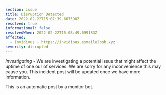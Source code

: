 ```yaml
---
section: issue
title: Disruption Detected
date: 2022-02-22T15:07:39.667598Z
resolved: true
informational: false
resolvedWhen: 2022-02-22T15:08:49.699183Z
affected:
  - Invidious - https://invidious.esmailelbob.xyz
severity: disrupted
---
```

*Investigating* - We are investigating a potential issue that might affect the uptime of one our of services. We are sorry for any inconvenience this may cause you. This incident post will be updated once we have more information.

This is an automatic post by a monitor bot.
        